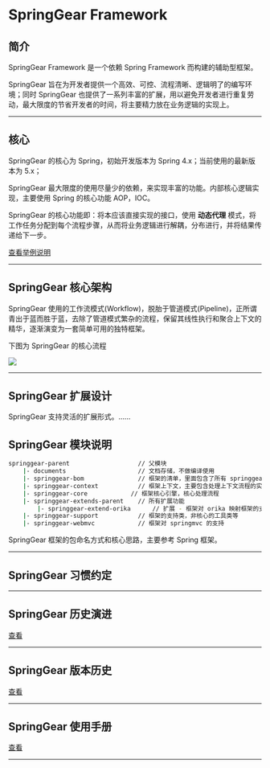 # SpringGear Framework

## 简介

SpringGear Framework 是一个依赖 Spring Framework 而构建的辅助型框架。

SpringGear 旨在为开发者提供一个高效、可控、流程清晰、逻辑明了的编写环境；同时 SpringGear 也提供了一系列丰富的扩展，用以避免开发者进行重复劳动，最大限度的节省开发者的时间，将主要精力放在业务逻辑的实现上。

---

## 核心

SpringGear 的核心为 Spring，初始开发版本为 Spring 4.x；当前使用的最新版本为 5.x；

SpringGear 最大限度的使用尽量少的依赖，来实现丰富的功能。内部核心逻辑实现，主要使用 Spring 的核心功能 AOP，IOC。

SpringGear 的核心功能即：将本应该直接实现的接口，使用 **动态代理** 模式，将工作任务分配到每个流程步骤，从而将业务逻辑进行解耦，分布进行，并将结果传递给下一步。

[查看举例说明](docs/doc-example-01.md)

---

## SpringGear 核心架构

SpringGear 使用的工作流模式(Workflow)，脱胎于管道模式(Pipeline)，正所谓青出于蓝而胜于蓝，去除了管道模式繁杂的流程，保留其线性执行和聚合上下文的精华，逐渐演变为一套简单可用的独特框架。

下图为 SpringGear 的核心流程

![](docs/springgear-flow.png)

---

## SpringGear 扩展设计

SpringGear 支持灵活的扩展形式。……

## SpringGear 模块说明

```bash
springgear-parent                   // 父模块
    |- documents                    // 文档存储，不做编译使用
    |- springgear-bom               // 框架的清单，里面包含了所有 springgear 模块的依赖版本，一般情况下在依赖管理中 import 这个包，即可管理所有其包含的版本
    |- springgear-context           // 框架上下文，主要包含处理上下文流程的实体类和注解
    |- springgear-core            // 框架核心引擎，核心处理流程
    |- springgear-extends-parent    // 所有扩展功能
        |- springgear-extend-orika      // 扩展 - 框架对 orika 映射框架的支持
    |- springgear-support           // 框架的支持类，非核心的工具类等
    |- springgear-webmvc            // 框架对 springmvc 的支持
```

SpringGear 框架的包命名方式和核心思路，主要参考 Spring 框架。

---

## SpringGear 习惯约定

---

## SpringGear 历史演进

[查看](docs/doc-history.md)

---

## SpringGear 版本历史

[查看](docs/doc-change.md)

---

## SpringGear 使用手册

[查看](docs/doc-guide.md)

---
